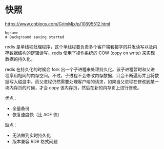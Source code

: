 # 快照

https://www.cnblogs.com/GrimMjx/p/10695512.html

```
bgsave
# Background saving started
```

redis 是单线程处理程序，这个单线程要负责多个客户端套接字的并发读写以及内存数据结构的逻辑读写。redis 使用了操作系统的 COW (copy on write) 来实现数据的持久化。

redis 在持久化的时候会 fork 出一个子进程来处理持久化。该子进程暂时和父进程享用相同的内存空间。不过，子进程不会修改内存数据，只会不断遍历并且将数据写入磁盘中。而父进程仍然需要处理客户端的请求，如果当父进程在修改到某一块内存页的时候，才会 copy 该内存页，然后在新的内存页上进行修改。

优点：
- 全量备份
- 恢复速度快（比 AOF 快）

缺点：
- 无法做到实时持久化
- 版本兼容 RDB 格式问题
